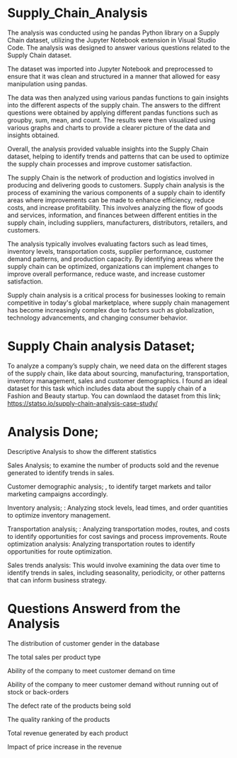 # Supply_Chain_Analysis

The analysis was conducted using he pandas Python library on a Supply Chain dataset, utilizing the Jupyter Notebook extension in Visual Studio Code. The analysis was designed to answer various questions related to the Supply Chain dataset.

The dataset was imported into Jupyter Notebook and preprocessed to ensure that it was clean and structured in a manner that allowed for easy manipulation using pandas.

The data was then analyzed using various pandas functions to gain insights into the different aspects of the supply chain.
The answers to the diffrent questions were obtained by applying different pandas functions such as groupby, sum, mean, and count. The results were then visualized using various graphs and charts to provide a clearer picture of the data and insights obtained.

Overall, the analysis provided valuable insights into the Supply Chain dataset, helping to identify trends and patterns that can be used to optimize the supply chain processes and improve customer satisfaction.

The supply Chain is the network of production and logistics involved in producing and delivering goods to customers.
Supply chain analysis is the process of examining the various components of a supply chain to identify areas where improvements can be made to enhance efficiency, reduce costs, and increase profitability. This involves analyzing the flow of goods and services, information, and finances between different entities in the supply chain, including suppliers, manufacturers, distributors, retailers, and customers.

The analysis typically involves evaluating factors such as lead times, inventory levels, transportation costs, supplier performance, customer demand patterns, and production capacity. By identifying areas where the supply chain can be optimized, organizations can implement changes to improve overall performance, reduce waste, and increase customer satisfaction.

Supply chain analysis is a critical process for businesses looking to remain competitive in today's global marketplace, where supply chain management has become increasingly complex due to factors such as globalization, technology advancements, and changing consumer behavior.


# Supply Chain analysis Dataset; 

To analyze a company’s supply chain, we need data on the different stages of the supply chain, like data about sourcing, manufacturing, transportation, inventory management, sales and customer demographics.
I found an ideal dataset for this task which includes data about the supply chain of a Fashion and Beauty startup. You can downlaod the dataset from this link; https://statso.io/supply-chain-analysis-case-study/

# Analysis Done;

Descriptive Analysis to show the different statistics

Sales Analysis; to examine the number of products sold and the revenue generated to identify trends in sales.

Customer demographic analysis; , to identify target markets and tailor marketing campaigns accordingly.

Inventory analysis; : Analyzing stock levels, lead times, and order quantities to optimize inventory management.

Transportation analysis; : Analyzing transportation modes, routes, and costs to identify opportunities for cost savings and process improvements.	Route optimization analysis: Analyzing transportation routes to identify opportunities for route optimization.

Sales trends analysis: This would involve examining the data over time to identify trends in sales, including seasonality, periodicity, or other patterns that can inform business strategy.


# Questions Answerd from the Analysis
The distribution of customer gender in the database

The total sales per product type

Ability of the company to meet customer demand on time

Ability of the company to meer customer demand without running out of stock or back-orders

The defect rate of the products being sold

The quality ranking  of the products

Total revenue generated by each product

Impact of price increase in the revenue

